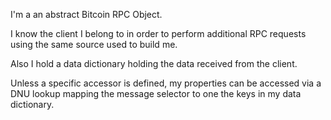 I'm a an abstract Bitcoin RPC Object.

I know the client I belong to in order to perform additional RPC requests using the same source used to build me. 

Also I hold a data dictionary holding the data received from the client.

Unless a specific accessor is defined, my properties can be accessed via a DNU lookup mapping the message selector to one the keys in my data dictionary.